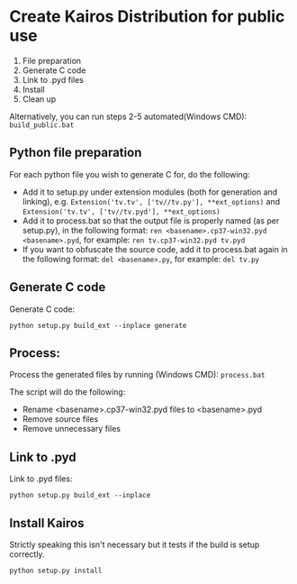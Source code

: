 # Create Kairos Distribution for public use #
1. File preparation
2. Generate C code
3. Link to .pyd files
4. Install
5. Clean up

Alternatively, you can run steps 2-5 automated(Windows CMD):
`build_public.bat`

## Python file preparation ##
For each python file you wish to generate C for, do the following:
* Add it to setup.py under extension modules (both for generation and linking), e.g. `Extension('tv.tv', ['tv//tv.py'], **ext_options)` and `Extension('tv.tv', ['tv//tv.pyd'], **ext_options)`
* Add it to process.bat so that the output file is properly named (as per setup.py), in the following format: `ren <basename>.cp37-win32.pyd <basename>.pyd`, for example: `ren tv.cp37-win32.pyd tv.pyd`
* If you want to obfuscate the source code, add it to process.bat again in the following format: `del <basename>.py`, for example: `del tv.py`

## Generate C code ##
Generate C code:

`python setup.py build_ext --inplace generate`

## Process:
Process the generated files by running (Windows CMD): `process.bat`

The script will do the following:
* Rename \<basename>.cp37-win32.pyd files to \<basename>.pyd
* Remove source files
* Remove unnecessary files 

## Link to .pyd
Link to .pyd files:

`python setup.py build_ext --inplace`

## Install Kairos
Strictly speaking this isn't necessary but it tests if the build is setup correctly.  

`python setup.py install`
